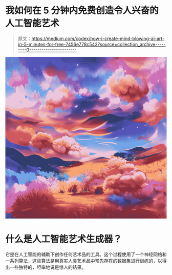 # 我如何在 5 分钟内免费创造令人兴奋的人工智能艺术

> 原文：<https://medium.com/codex/how-i-create-mind-blowing-ai-art-in-5-minutes-for-free-7456e778c543?source=collection_archive---------0----------------------->

![](img/5299b1edf1ff9a5ae9bf498297807fe3.png)

# 什么是人工智能艺术生成器？

它是在人工智能的辅助下创作任何艺术品的工具。这个过程使用了一个神经网络和一系列算法，这些算法是用真实人类艺术品中预先存在的数据集进行训练的，以得出一些独特的，坦率地说是惊人的结果。